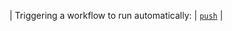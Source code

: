 | Triggering a workflow to run automatically: | [`push`](/actions/using-workflows/events-that-trigger-workflows#push) |